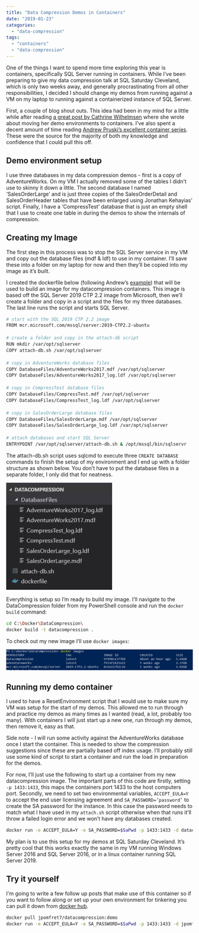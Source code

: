 ```yaml
---
title: "Data Compression Demos in Containers"
date: "2019-01-23"
categories:
  - "data-compression"
tags:
  - "containers"
  - "data-compression"
---
```


One of the things I want to spend more time exploring this year is containers, specifically SQL Server running in containers. While I’ve been preparing to give my data compression talk at SQL Saturday Cleveland, which is only two weeks away, and generally procrastinating from all other responsibilities, I decided I should change my demos from running against a VM on my laptop to running against a containerized instance of SQL Server.

First, a couple of blog shout outs. This idea had been in my mind for a little while after reading [a great post by Cathrine Wilhelmsen](https://www.cathrinewilhelmsen.net/2018/12/02/sql-server-2019-docker-container/) where she wrote about moving her demo environments to containers. I’ve also spent a decent amount of time reading [Andrew Pruski’s excellent container series](https://dbafromthecold.com/2017/03/15/summary-of-my-container-series/). These were the source for the majority of both my knowledge and confidence that I could pull this off.

## Demo environment setup

I use three databases in my data compression demos - first is a copy of AdventureWorks. On my VM I actually removed some of the tables I didn’t use to skinny it down a little. The second database I named ‘SalesOrderLarge’ and is just three copies of the SalesOrderDetail and SalesOrderHeader tables that have been enlarged using Jonathan Kehayias’ script. Finally, I have a ‘CompressTest’ database that is just an empty shell that I use to create one table in during the demos to show the internals of compression.

## Creating my Image

The first step in this process was to stop the SQL Server service in my VM and copy out the database files (mdf & ldf) to use in my container. I’ll save these into a folder on my laptop for now and then they’ll be copied into my image as it’s built.

I created the dockerfile below (following Andrew’s [example](https://dbafromthecold.com/2018/12/11/attaching-databases-via-a-dockerfile-update/)) that will be used to build an image for my datacompression containers. This image is based off the SQL Server 2019 CTP 2.2 image from Microsoft, then we’ll create a folder and copy in a script and the files for my three databases. The last line runs the script and starts SQL Server.

```bash
# start with the SQL 2019 CTP 2.2 image
FROM mcr.microsoft.com/mssql/server:2019-CTP2.2-ubuntu

# create a folder and copy in the attach-db script
RUN mkdir /var/opt/sqlserver
COPY attach-db.sh /var/opt/sqlserver

# copy in AdventureWorks database files
COPY DatabaseFiles/AdventureWorks2017.mdf /var/opt/sqlserver
COPY DatabaseFiles/AdventureWorks2017_log.ldf /var/opt/sqlserver

# copy in CompressTest database files
COPY DatabaseFiles/CompressTest.mdf /var/opt/sqlserver
COPY DatabaseFiles/CompressTest_log.ldf /var/opt/sqlserver

# copy in SalesOrderLarge database files
COPY DatabaseFiles/SalesOrderLarge.mdf /var/opt/sqlserver
COPY DatabaseFiles/SalesOrderLarge_log.ldf /var/opt/sqlserver

# attach databases and start SQL Server
ENTRYPOINT /var/opt/sqlserver/attach-db.sh & /opt/mssql/bin/sqlservr
```

The attach-db.sh script uses sqlcmd to execute three `CREATE DATABASE` commands to finish the setup of my environment and I end up with a folder structure as shown below. You don’t have to put the database files in a separate folder, I only did that for neatness.

![](fileSetup.jpg)

Everything is setup so I’m ready to build my image. I’ll navigate to the DataCompression folder from my PowerShell console and run the `docker build` command:

```bash
cd C:\Docker\DataCompression\
docker build -t datacompression .
```

To check out my new image I’ll use `docker images`:

![](dockerimages.jpg)

## Running my demo container

I used to have a ResetEnvironment script that I would use to make sure my VM was setup for the start of my demos. This allowed me to run through and practice my demos as many times as I wanted (read, a lot, probably too many). With containers I will just start up a new one, run through my demos, then remove it, easy as that.

Side note - I will run some activity against the AdventureWorks database once I start the container. This is needed to show the compression suggestions since these are partially based off index usage. I’ll probably still use some kind of script to start a container and run the load in preparation for the demos.

For now, I’ll just use the following to start up a container from my new datacompression image. The important parts of this code are firstly, setting `-p 1433:1433`, this maps the containers port 1433 to the host computers port. Secondly, we need to set two environmental variables, `ACCEPT_EULA=Y` to accept the end user licensing agreement and `SA_PASSWORD=’password’` to create the SA password for the instance. In this case the password needs to match what I have used in my `attach.sh` script otherwise when that runs it’ll throw a failed login error and we won’t have any databases created.

```bash
docker run -e ACCEPT_EULA=Y -e SA_PASSWORD=$SaPwd -p 1433:1433 -d datacompression
```

My plan is to use this setup for my demos at SQL Saturday Cleveland. It’s pretty cool that this works exactly the same in my VM running Windows Server 2016 and SQL Server 2016, or in a linux container running SQL Server 2019.

## Try it yourself

I'm going to write a few follow up posts that make use of this container so if you want to follow along or set up your own environment for tinkering you can pull it down from [docker hub](https://cloud.docker.com/repository/registry-1.docker.io/jpomfret7/datacompression).

```bash
docker pull jpomfret7/datacompression:demo
docker run -e ACCEPT_EULA=Y -e SA_PASSWORD=$SaPwd -p 1433:1433 -d jpomfret7/datacompression:demo
```
